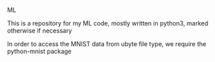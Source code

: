 ML


This is a repository for my ML code, mostly written in python3, marked otherwise if necessary

In order to access the MNIST data from ubyte file type, we require the python-mnist package


